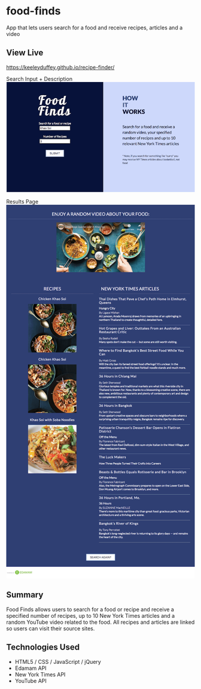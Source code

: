 # food-finds
App that lets users search for a food and receive recipes, articles and a video 

## View Live
https://keeleyduffey.github.io/recipe-finder/

Search Input + Description
![search-and-how-it-works](screenshots/search.png)

Results Page
![results](screenshots/results.png)

## Summary  
Food Finds allows users to search for a food or recipe and receive a specified number of recipes, up to 10 New York Times articles and a random YouTube video related to the food. All recipes and articles are linked so users can visit their source sites.

## Technologies Used 
* HTML5 / CSS / JavaScript / jQuery
* Edamam API
* New York Times API
* YouTube API
